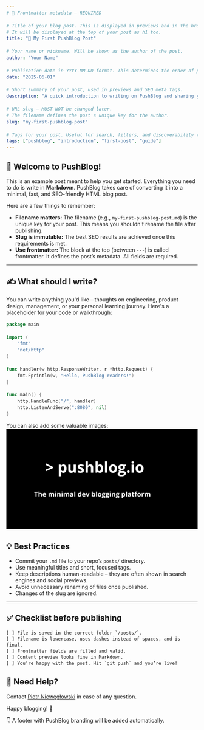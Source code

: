 ```yaml
---
# 🧠 Frontmatter metadata – REQUIRED

# Title of your blog post. This is displayed in previews and in the browser tab.
# It will be displayed at the top of your post as h1 too.
title: "🚀 My First PushBlog Post"

# Your name or nickname. Will be shown as the author of the post.
author: "Your Name"

# Publication date in YYYY-MM-DD format. This determines the order of posts.
date: "2025-06-01"

# Short summary of your post, used in previews and SEO meta tags.
description: "A quick introduction to writing on PushBlog and sharing your ideas with the world."

# URL slug – MUST NOT be changed later.
# The filename defines the post's unique key for the author.
slug: "my-first-pushblog-post"

# Tags for your post. Useful for search, filters, and discoverability (not implemented yet).
tags: ["pushblog", "introduction", "first-post", "guide"]
---
```


## 👋 Welcome to PushBlog!

This is an example post meant to help you get started. Everything you need to do is write in **Markdown**. PushBlog takes care of converting it into a minimal, fast, and SEO-friendly HTML blog post.

Here are a few things to remember:

- **Filename matters:** The filename (e.g., `my-first-pushblog-post.md`) is the unique key for your post. This means you shouldn't rename the file after publishing.
- **Slug is immutable:** The best SEO results are achieved once this requirements is met.
- **Use frontmatter:** The block at the top (between `---`) is called frontmatter. It defines the post’s metadata. All fields are required.

---

## ✍️ What should I write?

You can write anything you'd like—thoughts on engineering, product design, management, or your personal learning journey. Here's a placeholder for your code or walkthrough:

```go
package main

import (
	"fmt"
	"net/http"
)

func handler(w http.ResponseWriter, r *http.Request) {
	fmt.Fprintln(w, "Hello, PushBlog readers!")
}

func main() {
	http.HandleFunc("/", handler)
	http.ListenAndServe(":8080", nil)
}
```

You can also add some valuable images:
![Pushblog Cover](/assets/pushblog.cover.png)

## 💡 Best Practices

- Commit your `.md` file to your repo’s `posts/` directory.
- Use meaningful titles and short, focused tags.
- Keep descriptions human-readable – they are often shown in search engines and social previews.
- Avoid unnecessary renaming of files once published.
- Changes of the slug are ignored.

---

## ✅ Checklist before publishing

```shell
[ ] File is saved in the correct folder `/posts/`.
[ ] Filename is lowercase, uses dashes instead of spaces, and is final.
[ ] Frontmatter fields are filled and valid.
[ ] Content preview looks fine in Markdown.
[ ] You’re happy with the post. Hit `git push` and you’re live!
```

## 🧭 Need Help?

Contact [Piotr Niewęgłowski](https://linkedin.com/in/pnieweglowski) in case of any question.

Happy blogging! 🎉

👇 A footer with PushBlog branding will be added automatically.
